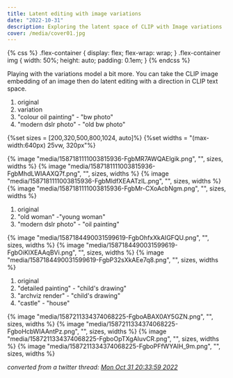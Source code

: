```yaml
---
title: Latent editing with image variations
date: "2022-10-31"
description: Exploring the latent space of CLIP with Image variations
cover: /media/cover01.jpg
---
```


{% css %}
.flex-container {
    display: flex;
    flex-wrap: wrap;
}
.flex-container img {
    width: 50%;
    height: auto;
    padding: 0.1em;
}
{% endcss %}

Playing with the variations model a bit more. You can take the CLIP image embedding of an image then do latent editing with a direction in CLIP text space.

1. original
2. variation
3. "colour oil painting" \- "bw photo"
4. "modern dslr photo" \- "old bw photo"

<div class="flex-container">
{%set sizes = [200,320,500,800,1024, auto]%}
{%set widths = "(max-width:640px) 25vw, 320px"%}

{% image "media/1587181111003815936-FgbMR7AWQAElgik.png", "", sizes, widths %}
{% image "media/1587181111003815936-FgbMhdLWIAAXQ7f.png", "", sizes, widths %}
{% image "media/1587181111003815936-FgbMldfXEAATzIL.png", "", sizes, widths %}
{% image "media/1587181111003815936-FgbMr-CXoAcbNgm.png", "", sizes, widths %}
</div>

1. original
2. "old woman" \-"young woman"
3. "modern dslr photo" \- "oil painting"

<div class="flex-container">
{% image "media/1587184490031599619-FgbOhfxXkAIGFQU.png", "", sizes, widths %}
{% image "media/1587184490031599619-FgbOiKIXEAAqBVi.png", "", sizes, widths %}
{% image "media/1587184490031599619-FgbP32sXkAEe7q8.png", "", sizes, widths %}
</div>

1. original
2. "detailed painting" \- "child's drawing"
3. "archviz render" \- "child's drawing"
4. "castle" \- "house"

<div class="flex-container">
{% image "media/1587211334374068225-FgboABAX0AY5GZN.png", "", sizes, widths %}
{% image "media/1587211334374068225-FgboHcbWIAAntPz.png", "", sizes, widths %}
{% image "media/1587211334374068225-FgboOpTXgAIuvCR.png", "", sizes, widths %}
{% image "media/1587211334374068225-FgboPFfWYAIH_9m.png", "", sizes, widths %}
</div>

_converted from a twitter thread:
[Mon Oct 31 20:33:59 2022](https://twitter.com/Buntworthy/status/1587181111003815936)_